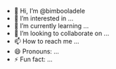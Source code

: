 - 👋 Hi, I’m @bimbooladele
- 👀 I’m interested in ...
- 🌱 I’m currently learning ...
- 💞️ I’m looking to collaborate on ...
- 📫 How to reach me ...
- 😄 Pronouns: ...
- ⚡ Fun fact: ...

<!---
bimbooladele/bimbooladele is a ✨ special ✨ repository because its `README.md` (this file) appears on your GitHub profile.
You can click the Preview link to take a look at your changes.
--->
